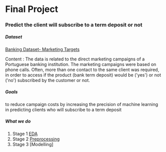 # Final Project 
###  Predict the client will subscribe to a term deposit or not


##### Dataset 

[Banking Dataset- Marketing Targets](https://www.kaggle.com/datasets/prakharrathi25/banking-dataset-marketing-targets)

Content :
The data is related to the direct marketing campaigns of a Portuguese banking institution. The marketing campaigns were based on phone calls. Often, more than one contact to the same client was required, in order to access if the product (bank term deposit) would be ('yes') or not ('no') subscribed by the customer or not.

##### Goals
to reduce campaign costs by increasing the precision of machine learning in predicting clients who will subscribe to a term deposit 


##### What we do
1. Stage 1 [EDA](https://github.com/jundanaa/PROJECT_RAKAMIN/tree/c3bfd7cee813a1499d656308a4c28ee6e75452d5/EDA)
2. Stage 2 [Preprocessing](https://github.com/jundanaa/PROJECT_RAKAMIN/tree/c3bfd7cee813a1499d656308a4c28ee6e75452d5/Data%20Preprocessing)
3. Stage 3 [Modelling]


